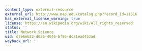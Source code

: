 ```yaml
---
content_type: external-resource
external_url: http://www.nap.edu/catalog.php?record_id=11516
has_external_license_warning: true
license: https://en.wikipedia.org/wiki/All_rights_reserved
status: ''
title: Network Science
uid: d7e6eb22-d036-4046-bf96-dca1ead4b3ad
wayback_url: ''
---
```

